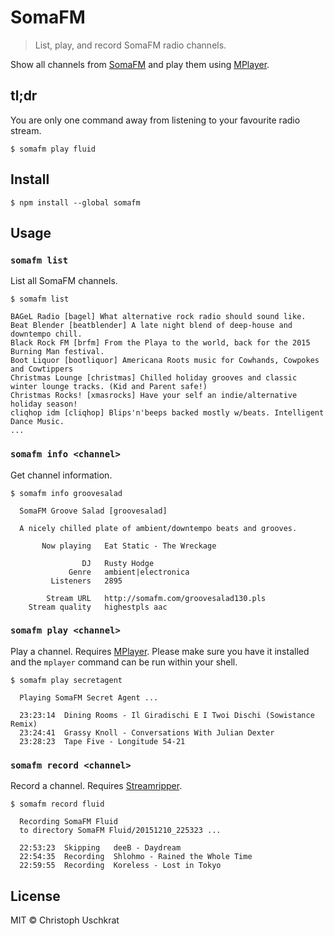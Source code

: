 # SomaFM

> List, play, and record SomaFM radio channels.

Show all channels from [SomaFM](http://somafm.com) and play them using [MPlayer](https://mplayerhq.hu).


## tl;dr

You are only one command away from listening to your favourite radio stream.

```
$ somafm play fluid
```


## Install

```
$ npm install --global somafm
```


## Usage

### `somafm list`

List all SomaFM channels.

```
$ somafm list

BAGeL Radio [bagel] What alternative rock radio should sound like.
Beat Blender [beatblender] A late night blend of deep-house and downtempo chill.
Black Rock FM [brfm] From the Playa to the world, back for the 2015 Burning Man festival.
Boot Liquor [bootliquor] Americana Roots music for Cowhands, Cowpokes and Cowtippers
Christmas Lounge [christmas] Chilled holiday grooves and classic winter lounge tracks. (Kid and Parent safe!)
Christmas Rocks! [xmasrocks] Have your self an indie/alternative holiday season!
cliqhop idm [cliqhop] Blips'n'beeps backed mostly w/beats. Intelligent Dance Music.
...
```

### `somafm info <channel>`

Get channel information.

```
$ somafm info groovesalad

  SomaFM Groove Salad [groovesalad]

  A nicely chilled plate of ambient/downtempo beats and grooves.

       Now playing   Eat Static - The Wreckage

                DJ   Rusty Hodge
             Genre   ambient|electronica
         Listeners   2895

        Stream URL   http://somafm.com/groovesalad130.pls
    Stream quality   highestpls aac
```

### `somafm play <channel>`

Play a channel. Requires [MPlayer](https://mplayerhq.hu). Please make sure you have it installed and the `mplayer` command can be run within your shell.

```
$ somafm play secretagent

  Playing SomaFM Secret Agent ...

  23:23:14  Dining Rooms - Il Giradischi E I Twoi Dischi (Sowistance Remix)
  23:24:41  Grassy Knoll - Conversations With Julian Dexter
  23:28:23  Tape Five - Longitude 54-21
```

### `somafm record <channel>`

Record a channel. Requires [Streamripper](http://streamripper.sourceforge.net).

```
$ somafm record fluid

  Recording SomaFM Fluid
  to directory SomaFM Fluid/20151210_225323 ...

  22:53:23  Skipping   deeB - Daydream
  22:54:35  Recording  Shlohmo - Rained the Whole Time
  22:59:55  Recording  Koreless - Lost in Tokyo
```

## License

MIT © Christoph Uschkrat
